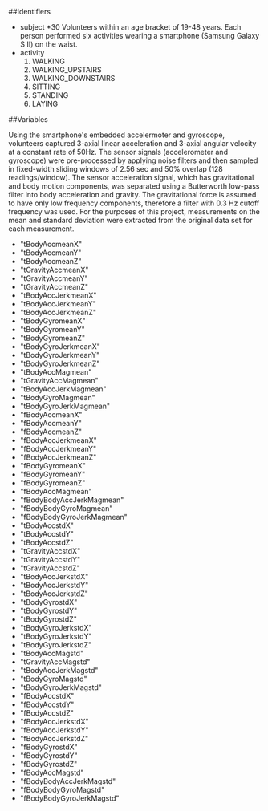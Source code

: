 ##Identifiers

* subject
	*30 Volunteers within an age bracket of 19-48 years. Each person performed six activities wearing a smartphone (Samsung Galaxy S II) on the waist.
* activity
	1. WALKING
	2. WALKING_UPSTAIRS
	3. WALKING_DOWNSTAIRS
	4. SITTING
	5. STANDING
	6. LAYING

##Variables

Using the smartphone's embedded accelermoter and gyroscope, volunteers captured 3-axial linear acceleration and 3-axial angular velocity at a constant rate of 50Hz.
The sensor signals (accelerometer and gyroscope) were pre-processed by applying noise filters and then sampled in fixed-width sliding windows of 2.56 sec and 50% overlap (128 readings/window). The sensor acceleration signal, which has gravitational and body motion components, was separated using a Butterworth low-pass filter into body acceleration and gravity. The gravitational force is assumed to have only low frequency components, therefore a filter with 0.3 Hz cutoff frequency was used.
For the purposes of this project, measurements on the mean and standard deviation were extracted from the original data set for each measurement.

* "tBodyAccmeanX"           
* "tBodyAccmeanY"            
* "tBodyAccmeanZ"            
* "tGravityAccmeanX"        
* "tGravityAccmeanY"         
* "tGravityAccmeanZ"         
* "tBodyAccJerkmeanX"       
* "tBodyAccJerkmeanY"        
* "tBodyAccJerkmeanZ"        
* "tBodyGyromeanX"          
* "tBodyGyromeanY"           
* "tBodyGyromeanZ"           
* "tBodyGyroJerkmeanX"      
* "tBodyGyroJerkmeanY"       
* "tBodyGyroJerkmeanZ"       
* "tBodyAccMagmean"         
* "tGravityAccMagmean"       
* "tBodyAccJerkMagmean"      
* "tBodyGyroMagmean"        
* "tBodyGyroJerkMagmean"     
* "fBodyAccmeanX"            
* "fBodyAccmeanY"           
* "fBodyAccmeanZ"            
* "fBodyAccJerkmeanX"        
* "fBodyAccJerkmeanY"       
* "fBodyAccJerkmeanZ"        
* "fBodyGyromeanX"           
* "fBodyGyromeanY"          
* "fBodyGyromeanZ"           
* "fBodyAccMagmean"          
* "fBodyBodyAccJerkMagmean" 
* "fBodyBodyGyroMagmean"     
* "fBodyBodyGyroJerkMagmean" 
* "tBodyAccstdX"            
* "tBodyAccstdY"             
* "tBodyAccstdZ"             
* "tGravityAccstdX"         
* "tGravityAccstdY"          
* "tGravityAccstdZ"         
* "tBodyAccJerkstdX"        
* "tBodyAccJerkstdY"         
* "tBodyAccJerkstdZ"         
* "tBodyGyrostdX"           
* "tBodyGyrostdY"            
* "tBodyGyrostdZ"            
* "tBodyGyroJerkstdX"       
* "tBodyGyroJerkstdY"        
* "tBodyGyroJerkstdZ"        
* "tBodyAccMagstd"          
* "tGravityAccMagstd"        
* "tBodyAccJerkMagstd"       
* "tBodyGyroMagstd"         
* "tBodyGyroJerkMagstd"      
* "fBodyAccstdX"             
* "fBodyAccstdY"            
* "fBodyAccstdZ"             
* "fBodyAccJerkstdX"         
* "fBodyAccJerkstdY"        
* "fBodyAccJerkstdZ"         
* "fBodyGyrostdX"            
* "fBodyGyrostdY"           
* "fBodyGyrostdZ"            
* "fBodyAccMagstd"           
* "fBodyBodyAccJerkMagstd"  
* "fBodyBodyGyroMagstd"      
* "fBodyBodyGyroJerkMagstd" 
